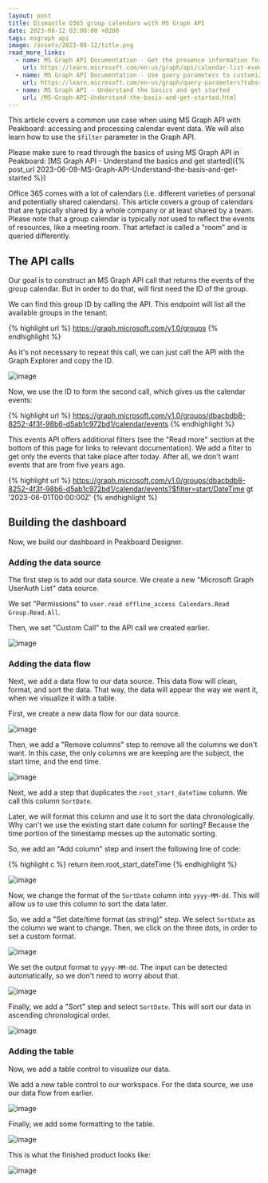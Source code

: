 ```yaml
---
layout: post
title: Dismantle O365 group calendars with MS Graph API
date: 2023-08-12 03:00:00 +0200
tags: msgraph api
image: /assets/2023-08-12/title.png
read_more_links:
  - name: MS Graph API Documentation - Get the presence information for multiple users.
    url: https://learn.microsoft.com/en-us/graph/api/calendar-list-events?view=graph-rest-1.0&tabs=http
  - name: MS Graph API Documentation - Use query parameters to customize responses
    url: https://learn.microsoft.com/en-us/graph/query-parameters?tabs=http
  - name: MS Graph API - Understand the basics and get started
    url: /MS-Graph-API-Understand-the-basis-and-get-started.html
---
```

This article covers a common use case when using MS Graph API with Peakboard: accessing and processing calendar event data. We will also learn how to use the `$filter` parameter in the Graph API.

Please make sure to read through the basics of using MS Graph API in Peakboard: [MS Graph API - Understand the basics and get started]({% post_url 2023-06-09-MS-Graph-API-Understand-the-basis-and-get-started %})

Office 365 comes with a lot of calendars (i.e. different varieties of personal and potentially shared calendars). This article covers a group of calendars that are typically shared by a whole company or at least shared by a team. Please note that a group calendar is typically *not* used to reflect the events of resources, like a meeting room. That artefact is called a "room" and is queried differently.

## The API calls

Our goal is to construct an MS Graph API call that returns the events of the group calendar. But in order to do that, will first need the ID of the group.

We can find this group ID by calling the API. This endpoint will list all the available groups in the tenant:

{% highlight url %}
https://graph.microsoft.com/v1.0/groups
{% endhighlight %}

As it's not necessary to repeat this call, we can just call the API with the Graph Explorer and copy the ID.

![image](/assets/2023-08-12/010.png)

Now, we use the ID to form the second call, which gives us the calendar events:

{% highlight url %}
https://graph.microsoft.com/v1.0/groups/dbacbdb8-8252-4f3f-98b6-d5ab1c972bd1/calendar/events
{% endhighlight %}

This events API offers additional filters (see the "Read more" section at the bottom of this page for links to relevant documentation). We add a filter to get only the events that take place after today. After all, we don't want events that are from five years ago.

{% highlight url %}
https://graph.microsoft.com/v1.0/groups/dbacbdb8-8252-4f3f-98b6-d5ab1c972bd1/calendar/events?$filter=start/DateTime gt '2023-06-01T00:00:00Z'
{% endhighlight %}

## Building the dashboard

Now, we build our dashboard in Peakboard Designer.

### Adding the data source

The first step is to add our data source. We create a new "Microsoft Graph UserAuth List" data source.

We set "Permissions" to `user.read offline_access Calendars.Read Group.Read.All`.

Then, we set "Custom Call" to the API call we created earlier.

 ![image](/assets/2023-08-12/020.png)

### Adding the data flow

Next, we add a data flow to our data source. This data flow will clean, format, and sort the data. That way, the data will appear the way we want it, when we visualize it with a table.

First, we create a new data flow for our data source.

![image](/assets/2023-08-12/030.png)

Then, we add a "Remove columns" step to remove all the columns we don't want. In this case, the only columns we are keeping are the subject, the start time, and the end time.

![image](/assets/2023-08-12/040.png)

Next, we add a step that duplicates the `root_start_dateTime`  column. We call this column `SortDate`.

Later, we will format this column and use it to sort the data chronologically. Why can't we use the existing start date column for sorting? Because the time portion of the timestamp messes up the automatic sorting.

So, we add an "Add column" step and insert the following line of code:

{% highlight c %}
return item.root_start_dateTime
{% endhighlight %}

![image](/assets/2023-08-12/050.png)

Now, we change the format of the `SortDate` column into `yyyy-MM-dd`. This will allow us to use this column to sort the data later.

So, we add a "Set date/time format (as string)" step. We select `SortDate` as the column we want to change. Then, we click on the three dots, in order to set a custom format.

![image](/assets/2023-08-12/060.png)

We set the output format to `yyyy-MM-dd`. The input can be detected automatically, so we don't need to worry about that.

![image](/assets/2023-08-12/070.png)

Finally, we add a "Sort" step and select `SortDate`. This will sort our data in ascending chronological order.

![image](/assets/2023-08-12/080.png)

### Adding the table

Now, we add a table control to visualize our data.

We add a new table control to our workspace. For the data source, we use our data flow from earlier.

![image](/assets/2023-08-12/090.png)

Finally, we add some formatting to the table.

![image](/assets/2023-08-12/100.png)

This is what the finished product looks like:

![image](/assets/2023-08-12/110.png)
